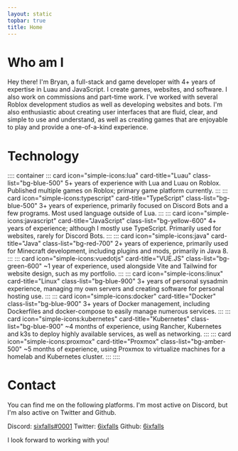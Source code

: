```yaml
---
layout: static
topbar: true
title: Home
---
```

# **Who am I**
        
Hey there! I'm Bryan, a full-stack and game developer with 4+ years of expertise in Luau and JavaScript. I create games, websites, and software.
 I also work on commissions and part-time work. I've worked with several Roblox development studios as well as developing websites and bots. 
 I'm also enthusiastic about creating user interfaces that are fluid, clear, and simple to use and understand, as well as creating games that are enjoyable to play and provide a one-of-a-kind experience.

# **Technology**
:::: container
::: card icon="simple-icons:lua" card-title="Luau" class-list="bg-blue-500"
5+ years of experience with Lua and Luau on Roblox. Published multiple games on Roblox; primary game platform currently.
:::
::: card icon="simple-icons:typescript" card-title="TypeScript" class-list="bg-blue-500"
3+ years of experience, primarily focused on Discord Bots and a few programs. Most used language outside of Lua.
:::
::: card icon="simple-icons:javascript" card-title="JavaScript" class-list="bg-yellow-600"
4+ years of experience; although I mostly use TypeScript. Primarily used for websites, rarely for Discord Bots.
:::
::: card icon="simple-icons:java" card-title="Java" class-list="bg-red-700"
2+ years of experience, primarily used for Minecraft development, including plugins and mods, primarily in Java 8.
:::
::: card icon="simple-icons:vuedotjs" card-title="VUE.JS" class-list="bg-green-600"
~1 year of experience, used alongside Vite and Tailwind for website design, such as my portfolio.
:::
::: card icon="simple-icons:linux" card-title="Linux" class-list="bg-blue-900"
3+ years of personal sysadmin experience, managing my own servers and creating software for personal hosting use.
:::
::: card icon="simple-icons:docker" card-title="Docker" class-list="bg-blue-900"
3+ years of Docker management, including Dockerfiles and docker-compose to easily manage numerous services.
:::
::: card icon="simple-icons:kubernetes" card-title="Kubernetes" class-list="bg-blue-900"
~4 months of experience, using Rancher, Kubernetes and k3s to deploy highly available services, as well as networking.
:::
::: card icon="simple-icons:proxmox" card-title="Proxmox" class-list="bg-amber-500"
~5 months of experience, using Proxmox to virtualize machines for a homelab and Kubernetes cluster.
:::
::::

# **Contact**
You can find me on the following platforms. I'm most active on Discord, but I'm also active on Twitter and Github.

Discord: [sixfalls#0001](https://discord.com/users/303173495918034945 "sixfalls#0001")
Twitter: [6ixfalls](https://twitter.com/6ixfalls "6ixfalls")
Github: [6ixfalls](https://github.com/6ixfalls "6ixfalls")

I look forward to working with you!